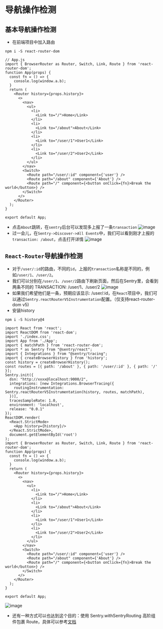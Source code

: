 # 导航操作检测
## 基本导航操作检测
* 在前端项目中加入路由
```
npm i -S react-router-dom
```
```
// App.js
import { BrowserRouter as Router, Switch, Link, Route } from 'react-router-dom';
function App(props) {
  const fn = () => {
    console.log(window.a.b);
  }
  return (
    <Router history={props.history}>
      <>
        <nav>
          <ul>
            <li>
              <Link to="/">Home</Link>
            </li>
            <li>
              <Link to="/about">About</Link>
            </li>
            <li>
              <Link to="/user/1">User1</Link>
            </li>
            <li>
              <Link to="/user/2">User2</Link>
            </li>
          </ul>
        </nav>
        <Switch>
          <Route path="/user/:id" component={'user'} />
          <Route path="/about" component={'About'} />
          <Route path="/" component={<button onClick={fn}>Break the world</button>} />
        </Switch>
      </>
    </Router>
  );
}

export default App;
```
* 点击`About`跳转，在`sentry`后台可以发现多上报了一条`transaction`
![image](discover)
* 过一会儿，在`Sentry->Discover->All Events`中，我们可以看到刚才上报的`transaction: /about`，点击打开详情
![image](discover-detail)
## `React-Router`导航操作检测
* 对于`/user/:id`的路由，不同的`id`，上报的`transaction`名称是不同的，例如`/user/1`、`/user/2`。
* 我们可以分别在`/user/1`、`/user/2`路由下刷新页面，然后在Sentry里，会看到两条不同的 TRANSACTION: /user/1、/user/2
![image](users)
* 如果我们希望他们是一条，预期应该显示: /user/:id，在`React`项目中，我们可以通过`Sentry.reactRouterV5Instrumentation`配置。（仅支持react-router-dom v5)
* 安装history
```
npm i -S history@4
```
```
import React from 'react';
import ReactDOM from 'react-dom';
import './index.css';
import App from './App';
import { matchPath } from 'react-router-dom';
import * as Sentry from "@sentry/react";
import { Integrations } from "@sentry/tracing";
import { createBrowserHistory } from 'history';
const history = createBrowserHistory();
const routes = [{ path: '/about' }, { path: '/user/:id' }, { path: '/' }];
Sentry.init({
  dsn: "http://xxxx@localhost:9000/2",
  integrations: [new Integrations.BrowserTracing({
    routingInstrumentation: Sentry.reactRouterV5Instrumentation(history, routes, matchPath),
  })],
  tracesSampleRate: 1.0,
  environment: 'localhost',
  release: "0.0.1"
});
ReactDOM.render(
  <React.StrictMode>
    <App history={history}/>
  </React.StrictMode>,
  document.getElementById('root')
);
import { BrowserRouter as Router, Switch, Link, Route } from 'react-router-dom';
function App(props) {
  const fn = () => {
    console.log(window.a.b);
  }
  return (
    <Router history={props.history}>
      <>
        <nav>
          <ul>
            <li>
              <Link to="/">Home</Link>
            </li>
            <li>
              <Link to="/about">About</Link>
            </li>
            <li>
              <Link to="/user/1">User1</Link>
            </li>
            <li>
              <Link to="/user/2">User2</Link>
            </li>
          </ul>
        </nav>
        <Switch>
          <Route path="/user/:id" component={'user'} />
          <Route path="/about" component={'About'} />
          <Route path="/" component={<button onClick={fn}>Break the world</button>} />
        </Switch>
      </>
    </Router>
  );
}

export default App;
```
![image](user)
* 还有一种方式可以也达到这个目的：使用 Sentry.withSentryRouting 高阶组件包裹 Route，具体可以参考[文档](https://docs.sentry.io/platforms/javascript/guides/react/configuration/integrations/react-router/)